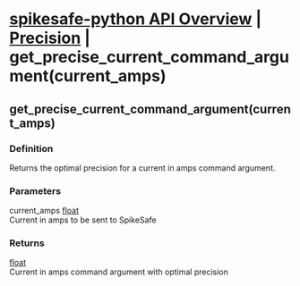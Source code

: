 # [spikesafe-python API Overview](/spikesafe_python_lib_docs/README.md) | [Precision](/spikesafe_python_lib_docs/Precision/README.md) | get_precise_current_command_argument(current_amps)

## get_precise_current_command_argument(current_amps)

### Definition
Returns the optimal precision for a current in amps command argument.

### Parameters
current_amps [float](https://docs.python.org/3/library/functions.html#float)  
Current in amps to be sent to SpikeSafe
    
### Returns
[float](https://docs.python.org/3/library/functions.html#float)  
Current in amps command argument with optimal precision